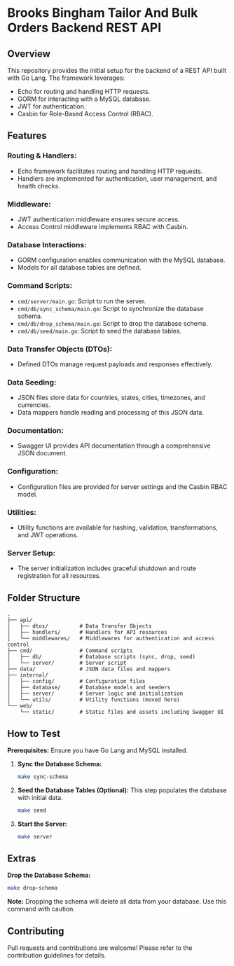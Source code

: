 # Brooks Bingham Tailor And Bulk Orders Backend REST API

## Overview

This repository provides the initial setup for the backend of a REST API built with Go Lang. The framework leverages:

- Echo for routing and handling HTTP requests.
- GORM for interacting with a MySQL database.
- JWT for authentication.
- Casbin for Role-Based Access Control (RBAC).

## Features

### Routing & Handlers:
- Echo framework facilitates routing and handling HTTP requests.
- Handlers are implemented for authentication, user management, and health checks.

### Middleware:
- JWT authentication middleware ensures secure access.
- Access Control middleware implements RBAC with Casbin.

### Database Interactions:
- GORM configuration enables communication with the MySQL database.
- Models for all database tables are defined.

### Command Scripts:
- `cmd/server/main.go`: Script to run the server.
- `cmd/db/sync_schema/main.go`: Script to synchronize the database schema.
- `cmd/db/drop_schema/main.go`: Script to drop the database schema.
- `cmd/db/seed/main.go`: Script to seed the database tables.

### Data Transfer Objects (DTOs):
- Defined DTOs manage request payloads and responses effectively.

### Data Seeding:
- JSON files store data for countries, states, cities, timezones, and currencies.
- Data mappers handle reading and processing of this JSON data.

### Documentation:
- Swagger UI provides API documentation through a comprehensive JSON document.

### Configuration:
- Configuration files are provided for server settings and the Casbin RBAC model.

### Utilities:
- Utility functions are available for hashing, validation, transformations, and JWT operations.

### Server Setup:
- The server initialization includes graceful shutdown and route registration for all resources.

## Folder Structure

```
.
├── api/
│   ├── dtos/          # Data Transfer Objects
│   ├── handlers/      # Handlers for API resources
│   └── middlewares/   # Middlewares for authentication and access control
├── cmd/               # Command scripts
│   ├── db/            # Database scripts (sync, drop, seed)
│   └── server/        # Server script
├── data/              # JSON data files and mappers
├── internal/
│   ├── config/        # Configuration files
│   ├── database/      # Database models and seeders
│   ├── server/        # Server logic and initialization
│   └── utils/         # Utility functions (moved here)
└── web/
    └── static/        # Static files and assets including Swagger UI
```

## How to Test

**Prerequisites:** Ensure you have Go Lang and MySQL installed.

1. **Sync the Database Schema:**
    ```bash
    make sync-schema
    ```

2. **Seed the Database Tables (Optional):**
    This step populates the database with initial data.
    ```bash
    make seed
    ```

3. **Start the Server:**
    ```bash
    make server
    ```

## Extras

**Drop the Database Schema:**
```bash
make drop-schema
```

**Note:** Dropping the schema will delete all data from your database. Use this command with caution.

## Contributing

Pull requests and contributions are welcome! Please refer to the contribution guidelines for details.
